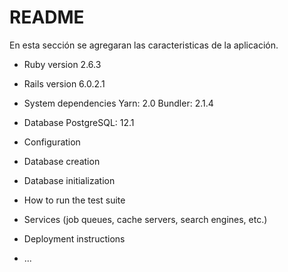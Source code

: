 # README

En esta sección se agregaran las caracteristicas de la aplicación.

* Ruby version
2.6.3
* Rails version
6.0.2.1
* System dependencies
Yarn: 2.0
Bundler: 2.1.4
* Database
PostgreSQL: 12.1
* Configuration

* Database creation

* Database initialization

* How to run the test suite

* Services (job queues, cache servers, search engines, etc.)

* Deployment instructions

* ...
